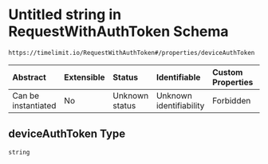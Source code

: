 # Untitled string in RequestWithAuthToken Schema

```txt
https://timelimit.io/RequestWithAuthToken#/properties/deviceAuthToken
```

| Abstract            | Extensible | Status         | Identifiable            | Custom Properties | Additional Properties | Access Restrictions | Defined In                                                                                    |
| :------------------ | :--------- | :------------- | :---------------------- | :---------------- | :-------------------- | :------------------ | :-------------------------------------------------------------------------------------------- |
| Can be instantiated | No         | Unknown status | Unknown identifiability | Forbidden         | Allowed               | none                | [RequestWithAuthToken.schema.json\*](RequestWithAuthToken.schema.json "open original schema") |

## deviceAuthToken Type

`string`
